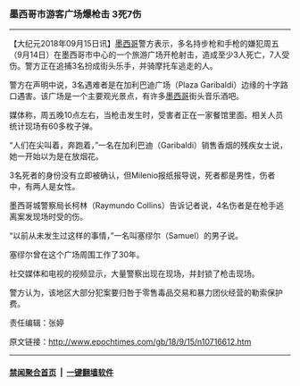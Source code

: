 ### 墨西哥市游客广场爆枪击 3死7伤
------------------------

<p>【大纪元2018年09月15日讯】<a href="http://www.epochtimes.com/gb/tag/%E5%A2%A8%E8%A5%BF%E5%93%A5.html">墨西哥</a>警方表示，多名持步枪和手枪的嫌犯周五（9月14日）在墨西哥市中心的一个旅游广场开枪射击，造成至少3人死亡，7人受伤。警方正在追捕3名扮成街头乐手，并骑摩托车逃走的人。</p>
<p>警方在声明中说，3名遇难者是在加利巴迪广场（Plaza Garibaldi）边缘的十字路口遇害。该广场是一个主要观光景点，有许多<a href="http://www.epochtimes.com/gb/tag/%E5%A2%A8%E8%A5%BF%E5%93%A5.html">墨西哥</a>街头音乐酒吧。</p>
<p>媒体称，周五晚10点左右，当枪击发生时，受害者正在一家餐馆里面。相关人员统计现场有60多枚子弹。</p>
<p>“人们在尖叫着，奔跑着，”一名在加利巴迪（Garibaldi）销售香烟的残疾女士说，她一开始以为是在放烟花。</p>
<p>3名死者的身份没有立即被确认，但Milenio报纸报导说，死者都是男性，伤者中，有两人是女性。</p>
<p>墨西哥城警察局长柯林（Raymundo Collins）告诉记者说，4名伤者是在枪手逃离案发现场时受的伤。</p>
<p>“以前从未发生过这样的事情，”一名叫塞缪尔（Samuel）的男子说。</p>
<p>塞缪尔曾在这个广场周围工作了30年。</p>
<p>社交媒体和电视的视频显示，大量警察出现在现场，并封锁了枪击现场。</p>
<p>警方认为，该地区大部分犯案要归咎于零售毒品交易和暴力团伙经营的勒索保护费。</p>
<p>责任编辑：张婷</p>

原文链接：http://www.epochtimes.com/gb/18/9/15/n10716612.htm


------------------------
#### [禁闻聚合首页](https://github.com/gfw-breaker/banned-news/blob/master/README.md) &nbsp;|&nbsp;  [一键翻墙软件](https://github.com/gfw-breaker/nogfw/blob/master/README.md)